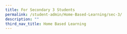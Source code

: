 ```yaml
---
title: For Secondary 3 Students
permalink: /student-admin/Home-Based-Learning/sec-3/
description: ""
third_nav_title: Home Based Learning
---
```

